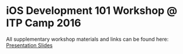 # iOS Development 101 Workshop @ ITP Camp 2016

All supplementary workshop materials and links can be found here: [Presentation Slides](https://docs.google.com/presentation/d/1opGp7YcJ4mtu2ecTsYQ7ZrauK6zdvg9qrXpKJdV2WZ0/edit?usp=sharing
)